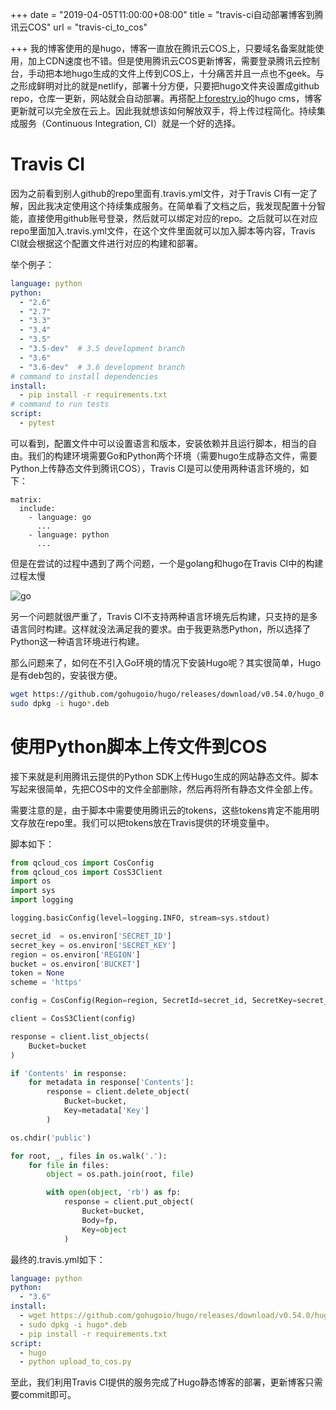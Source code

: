 +++
date = "2019-04-05T11:00:00+08:00"
title = "travis-ci自动部署博客到腾讯云COS"
url = "travis-ci_to_cos"

+++
我的博客使用的是hugo，博客一直放在腾讯云COS上，只要域名备案就能使用，加上CDN速度也不错。但是使用腾讯云COS更新博客，需要登录腾讯云控制台，手动把本地hugo生成的文件上传到COS上，十分痛苦并且一点也不geek。与之形成鲜明对比的就是netlify，部署十分方便，只要把hugo文件夹设置成github repo，仓库一更新，网站就会自动部署。再搭配上[forestry.io](https://forestry.io/)的hugo cms，博客更新就可以完全放在云上。因此我就想该如何解放双手，将上传过程简化。持续集成服务（Continuous Integration, CI）就是一个好的选择。

# Travis CI

因为之前看到别人github的repo里面有.travis.yml文件，对于Travis CI有一定了解，因此我决定使用这个持续集成服务。在简单看了文档之后，我发现配置十分智能，直接使用github账号登录，然后就可以绑定对应的repo。之后就可以在对应repo里面加入.travis.yml文件，在这个文件里面就可以加入脚本等内容，Travis CI就会根据这个配置文件进行对应的构建和部署。

举个例子：

```yaml
language: python
python:
  - "2.6"
  - "2.7"
  - "3.3"
  - "3.4"
  - "3.5"
  - "3.5-dev"  # 3.5 development branch
  - "3.6"
  - "3.6-dev"  # 3.6 development branch
# command to install dependencies
install:
  - pip install -r requirements.txt
# command to run tests
script:
  - pytest
```

可以看到，配置文件中可以设置语言和版本，安装依赖并且运行脚本，相当的自由。我们的构建环境需要Go和Python两个环境（需要hugo生成静态文件，需要Python上传静态文件到腾讯COS），Travis CI是可以使用两种语言环境的，如下：

```
matrix:
  include:
    - language: go
      ...
    - language: python
      ...
```

但是在尝试的过程中遇到了两个问题，一个是golang和hugo在Travis CI中的构建过程太慢

![go](./go_slow.png)

另一个问题就很严重了，Travis CI不支持两种语言环境先后构建，只支持的是多语言同时构建。这样就没法满足我的要求。由于我更熟悉Python，所以选择了Python这一种语言环境进行构建。

那么问题来了，如何在不引入Go环境的情况下安装Hugo呢？其实很简单，Hugo是有deb包的，安装很方便。

```bash
wget https://github.com/gohugoio/hugo/releases/download/v0.54.0/hugo_0.54.0_Linux-64bit.deb
sudo dpkg -i hugo*.deb
```

# 使用Python脚本上传文件到COS

接下来就是利用腾讯云提供的Python SDK上传Hugo生成的网站静态文件。脚本写起来很简单，先把COS中的文件全部删除，然后再将所有静态文件全部上传。

需要注意的是，由于脚本中需要使用腾讯云的tokens，这些tokens肯定不能用明文存放在repo里。我们可以把tokens放在Travis提供的环境变量中。

脚本如下：

```Python
from qcloud_cos import CosConfig
from qcloud_cos import CosS3Client
import os
import sys
import logging

logging.basicConfig(level=logging.INFO, stream=sys.stdout)

secret_id  = os.environ['SECRET_ID']
secret_key = os.environ['SECRET_KEY']
region = os.environ['REGION']
bucket = os.environ['BUCKET']
token = None
scheme = 'https'

config = CosConfig(Region=region, SecretId=secret_id, SecretKey=secret_key, Token=token, Scheme=scheme)

client = CosS3Client(config)

response = client.list_objects(
    Bucket=bucket
)

if 'Contents' in response:
    for metadata in response['Contents']:
        response = client.delete_object(
            Bucket=bucket,
            Key=metadata['Key']
        )

os.chdir('public')

for root, _, files in os.walk('.'):
    for file in files:
        object = os.path.join(root, file)

        with open(object, 'rb') as fp:
            response = client.put_object(
                Bucket=bucket,
                Body=fp,
                Key=object
            )
```

最终的.travis.yml如下：
```yaml
language: python
python:
  - "3.6"
install:
  - wget https://github.com/gohugoio/hugo/releases/download/v0.54.0/hugo_0.54.0_Linux-64bit.deb
  - sudo dpkg -i hugo*.deb
  - pip install -r requirements.txt
script:
  - hugo
  - python upload_to_cos.py
```

至此，我们利用Travis CI提供的服务完成了Hugo静态博客的部署，更新博客只需要commit即可。